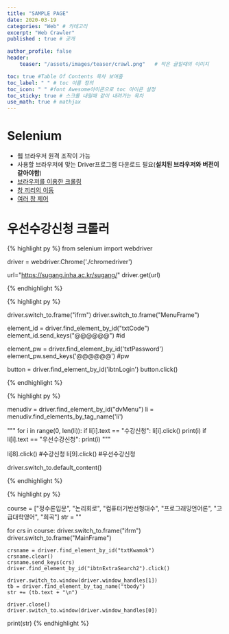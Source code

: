 ```yaml
---
title: "SAMPLE PAGE"
date: 2020-03-19
categories: "Web" # 카테고리
excerpt: "Web Crawler"
published : true # 공개

author_profile: false
header:
    teaser: "/assets/images/teaser/crawl.png"   # 작은 글일때의 이미지

toc: true #Table Of Contents 목차 보여줌
toc_label: " " # toc 이름 정의
toc_icon: " " #font Awesome아이콘으로 toc 아이콘 설정
toc_sticky: true # 스크롤 내릴때 같이 내려가는 목차
use_math: true # mathjax
---
```


# Selenium

- 웹 브라우저 원격 조작이 가능
- 사용할 브라우저에 맞는 Driver프로그램 다운로드 필요(**설치된 브라우저와 버전이 같아야함**)
- [브라우저를 이용한 크롤링](https://yeo0.github.io/data/2018/09/25/6.-%EC%9B%B9-%EB%B8%8C%EB%9D%BC%EC%9A%B0%EC%A0%80%EB%A5%BC-%EC%9D%B4%EC%9A%A9%ED%95%9C-%ED%81%AC%EB%A1%A4%EB%A7%81/)
- [창 끼리의 이동](https://jamanbbo.tistory.com/51)
- [여러 창 제어](https://riptutorial.com/ko/selenium-webdriver/example/29676/%EC%97%AC%EB%9F%AC-%EC%B0%BD-%EC%B2%98%EB%A6%AC)


# 우선수강신청 크롤러

{% highlight py %}
from selenium import webdriver

driver = webdriver.Chrome('./chromedriver')

url="https://sugang.inha.ac.kr/sugang/"
driver.get(url)

{% endhighlight %}

{% highlight py %}

driver.switch_to.frame("ifrm")
driver.switch_to.frame("MenuFrame")

element_id = driver.find_element_by_id("txtCode")
element_id.send_keys("@@@@@@")  #id

element_pw = driver.find_element_by_id('txtPassword')
element_pw.send_keys('@@@@@@')  #pw

button = driver.find_element_by_id('ibtnLogin')
button.click()

{% endhighlight %}

{% highlight py %}

menudiv = driver.find_element_by_id("dvMenu")
li = menudiv.find_elements_by_tag_name('li')

"""
for i in range(0, len(li)):
    if li[i].text == "수강신청":
        li[i].click()
        print(i)
    if li[i].text == "우선수강신청":
        print(i)
"""

li[8].click()   #수강신청
li[9].click()   #우선수강신청

driver.switch_to.default_content()

{% endhighlight %}

{% highlight py %}

course = ["정수론입문", "논리회로", "컴퓨터기반선형대수", "프로그래밍언어론", "고급대학영어", "희곡"]
str = ""

for crs in course:
    driver.switch_to.frame("ifrm")
    driver.switch_to.frame("MainFrame")

    crsname = driver.find_element_by_id("txtKwamok")
    crsname.clear()
    crsname.send_keys(crs)
    driver.find_element_by_id("ibtnExtraSearch2").click()

    driver.switch_to.window(driver.window_handles[1])
    tb = driver.find_element_by_tag_name("tbody")
    str += (tb.text + "\n")

    driver.close()
    driver.switch_to.window(driver.window_handles[0])

print(str)
{% endhighlight %}
